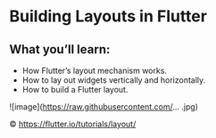 # Building Layouts in Flutter

## What you’ll learn:

- How Flutter’s layout mechanism works.
- How to lay out widgets vertically and horizontally.
- How to build a Flutter layout.

![image](https://raw.githubusercontent.com/... .jpg)

© https://flutter.io/tutorials/layout/